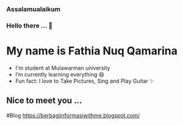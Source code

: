 ### Assalamualaikum 
### Hello there ... 👋 
# My name is Fathia Nuq Qamarina
- I'm student at Mulawarman university
- I’m currently learning everything 😄
- Fun fact: I love to Take Pictures, Sing and Play Guitar ✨

## Nice to meet you ...
<!--
**FathiaNuqQamarina/FathiaNuqQamarina** is a ✨ _special_ ✨ repository because its `README.md` (this file) appears on your GitHub profile.

Here are some ideas to get you started:

- 🌱 I’m currently learning everything 😄
- 👯 I’m looking to collaborate on ...
- 🤔 I’m looking for help with ...
- 💬 Ask me about ...
- 📫 How to reach me: ...
- 😄 Pronouns: ...
- ⚡ Fun fact: ...
-->

#Blog
https://berbagiinformasiwithme.blogspot.com/
